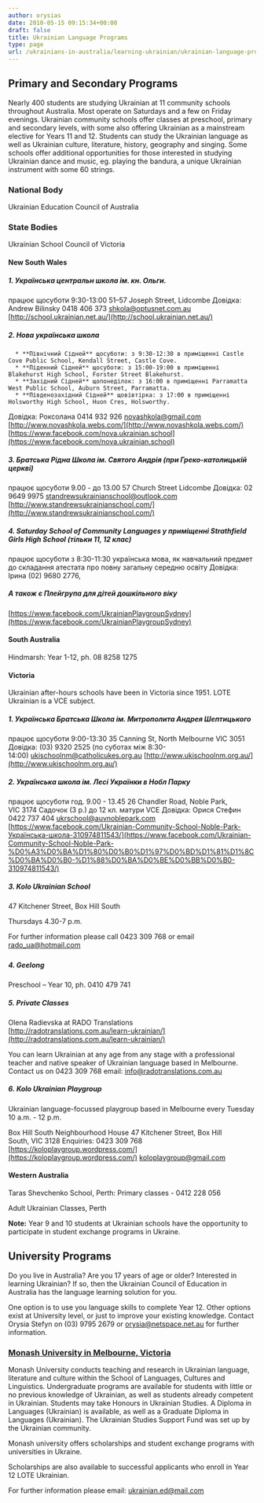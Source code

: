 ```yaml
---
author: orysias
date: 2010-05-15 09:15:34+00:00
draft: false
title: Ukrainian Language Programs
type: page
url: /ukrainians-in-australia/learning-ukrainian/ukrainian-language-programs/
---
```


## Primary and Secondary Programs


Nearly 400 students are studying Ukrainian at 11 community schools throughout Australia. Most operate on Saturdays and a few on Friday evenings. Ukrainian community schools offer classes at preschool, primary and secondary levels, with some also offering Ukrainian as a mainstream elective for Years 11 and 12. Students can study the Ukrainian language as well as Ukrainian culture, literature, history, geography and singing. Some schools offer additional opportunities for those interested in studying Ukrainian dance and music, eg. playing the bandura, a unique Ukrainian instrument with some 60 strings.


### National Body


Ukrainian Education Council of Australia


### State Bodies


Ukrainian School Council of Victoria


#### New South Wales




##### 1. Українська центральн школа ім. кн. Ольги.


працює щосуботи 9:30-13:00
51–57 Joseph Street, Lidcombe
Довідка: Andrew Bilinsky 0418 406 373 [shkola@optusnet.com.au](mailto:shkola@optusnet.com.au)
[http://school.ukrainian.net.au/](http://school.ukrainian.net.au/)


##### 2. Нова українська школа





 	  * **Північний Сідней** щосуботи: з 9:30-12:30 в приміщенні Castle Cove Public School, Kendall Street, Castle Cove.
 	  * **Піденний Сідней** щосуботи: з 15:00-19:00 в приміщенні Blakehurst High School, Forster Street Blakehurst.
 	  * **Західний Сідней** щопонеділок: з 16:00 в приміщенні Parramatta West Public School, Auburn Street, Parramatta.
 	  * **Південозахідний Сідней** щовівтірка: з 17:00 в приміщенні Holsworthy High School, Huon Cres, Holsworthy.

Довідка: Роксолана 0414 932 926 [novashkola@gmail.com](mailto:novashkola@gmail.com)
[http://www.novashkola.webs.com/](http://www.novashkola.webs.com/)
[https://www.facebook.com/nova.ukrainian.school](https://www.facebook.com/nova.ukrainian.school)


##### 3. Братська Рідна Школа ім. Святого Андрія (при Греко-католицькій церкві)


працює щосуботи 9.00 - до 13.00
57 Church Street Lidcombe
Довідка: 02 9649 9975 [standrewsukrainianschool@outlook.com](mailto:standrewsukrainianschool@outlook.com)
[http://www.standrewsukrainianschool.com/](http://www.standrewsukrainianschool.com/)


##### 4. Saturday School of Community Languages у приміщенні Strathfield Girls High School (тільки 11, 12 клас)


працює щосуботи з 8:30-11:30 українська мова, як навчальний предмет до складання атестата про повну загальну середню освіту
Довідка: Ірина (02) 9680 2776,


##### А також є Плейгрупа для дітей дошкільного віку


[https://www.facebook.com/UkrainianPlaygroupSydney](https://www.facebook.com/UkrainianPlaygroupSydney)


#### South Australia


Hindmarsh: Year 1-12, ph. 08 8258 1275


#### Victoria


Ukrainian after-hours schools have been in Victoria since 1951. LOTE Ukrainian is a VCE subject.


##### 1. Українська Братська Школа ім. Митрополита Андрея Шептицького


працює щосуботи 9:00-13:30
35 Canning St, North Melbourne VIC 3051
Довідка: (03) 9320 2525 (по суботах між 8:30-14:00) [ukischoolnm@catholicukes.org.au](mailto:ukischoolnm@catholicukes.org.au)
[http://www.ukischoolnm.org.au/](http://www.ukischoolnm.org.au/)


##### 2. Українська школа ім. Лесі Українки в Нобл Парку


працює щосуботи год. 9.00 - 13.45
26 Chandler Road, Noble Park, VIC 3174
Садочок (3 р.) до 12 кл. матури VCE
Довідка: Орися Стефин 0422 737 404 [ukrschool@auvnoblepark.com](mailto:ukrschool@auvnoblepark.com)
[https://www.facebook.com/Ukrainian-Community-School-Noble-Park-Українська-школа-310974811543/](https://www.facebook.com/Ukrainian-Community-School-Noble-Park-%D0%A3%D0%BA%D1%80%D0%B0%D1%97%D0%BD%D1%81%D1%8C%D0%BA%D0%B0-%D1%88%D0%BA%D0%BE%D0%BB%D0%B0-310974811543/)


##### 3. Kolo Ukrainian School




47 Kitchener Street, Box Hill South




Thursdays 4.30-7 p.m.




For further information please call 0423 309 768 or email [rado_ua@hotmail.com](mailto:rado_ua@hotmail.com)




##### 




##### 4. Geelong


Preschool – Year 10, ph. 0410 479 741


##### 5. Private Classes


Olena Radievska at RADO Translations
[http://radotranslations.com.au/learn-ukrainian/](http://radotranslations.com.au/learn-ukrainian/)

You can learn Ukrainian at any age from any stage with a professional teacher and native speaker of Ukrainian language based in Melbourne.
Contact us on 0423 309 768
email: [info@radotranslations.com.au](mailto:info@radotranslations.com.au)


##### 6. Kolo Ukrainian Playgroup


Ukrainian language-focussed playgroup based in Melbourne
every Tuesday 10 a.m. - 12 p.m.

Box Hill South Neighbourhood House
47 Kitchener Street, Box Hill South, VIC 3128
Enquiries: 0423 309 768
[https://koloplaygroup.wordpress.com/](https://koloplaygroup.wordpress.com/)
[koloplaygroup@gmail.com](mailto:koloplaygroup@gmail.com)


#### Western Australia


Taras Shevchenko School, Perth: Primary classes - 0412 228 056

Adult Ukrainian Classes, Perth

**Note:** Year 9 and 10 students at Ukrainian schools have the opportunity to participate in student exchange programs in Ukraine.


## University Programs


Do you live in Australia? Are you 17 years of age or older? Interested in learning Ukrainian? If so, then the Ukrainian Council of Education in Australia has the language learning solution for you.

One option is to use you language skills to complete Year 12. Other options exist at University level, or just to improve your existing knowledge. Contact Orysia Stefyn on (03) 9795 2679 or orysia@netspace.net.au for further information.


### [Monash University in Melbourne, Victoria](http://arts.monash.edu.au/ukrainian/)


Monash University conducts teaching and research in Ukrainian language, literature and culture within the School of Languages, Cultures and Linguistics. Undergraduate programs are available for students with little or no previous knowledge of Ukrainian, as well as students already competent in Ukrainian. Students may take Honours in Ukrainian Studies. A Diploma in Languages (Ukrainian) is available, as well as a Graduate Diploma in Languages (Ukrainian). The Ukrainian Studies Support Fund was set up by the Ukrainian community.

Monash university offers scholarships and student exchange programs with universities in Ukraine.

Scholarships are also available to successful applicants who enroll in Year 12 LOTE Ukrainian.

For further information please email: ukrainian.ed@mail.com
